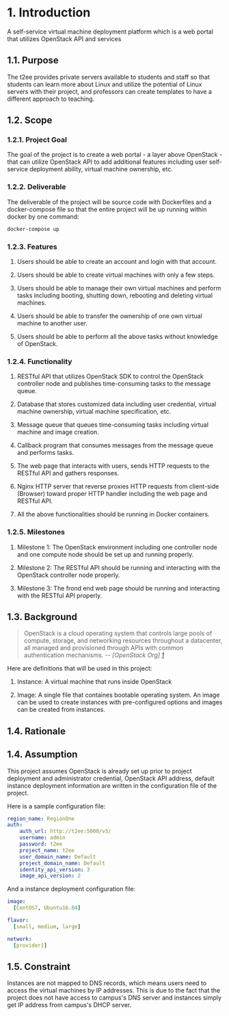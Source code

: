 # 1. Introduction
A self-service virtual machine deployment platform which is a web portal that utilizes OpenStack API and services

## 1.1. Purpose
The t2ee provides private servers available to students and staff so that students can learn more about Linux and utilize the potential of Linux servers with their project, and professors can create templates to have a different approach to teaching. 

## 1.2. Scope
### 1.2.1. Project Goal
The goal of the project is to create a web portal - a layer above OpenStack - that can utilize OpenStack API to add additional features including user self-service deployment ability, virtual machine ownership, etc.

### 1.2.2. Deliverable
The deliverable of the project will be source code with Dockerfiles and a docker-compose file so that the entire project will be up running within docker by one command:
```bash
docker-compose up
```

### 1.2.3. Features
1. Users should be able to create an account and login with that account.  

2. Users should be able to create virtual machines with only a few steps.

3. Users should be able to manage their own virtual machines and perform tasks including booting, shutting down, rebooting and deleting virtual machines.

4. Users should be able to transfer the ownership of one own virtual machine to another user.
   
5. Users should be able to perform all the above tasks without knowledge of OpenStack.

### 1.2.4. Functionality
1. RESTful API that utilizes OpenStack SDK to control the OpenStack controller node and publishes time-consuming tasks to the message queue.
   
2. Database that stores customized data including user credential, virtual machine ownership, virtual machine specification, etc.
   
3. Message queue that queues time-consuming tasks including virtual machine and image creation.
   
4. Callback program that consumes messages from the message queue and performs tasks.
   
5. The web page that interacts with users, sends HTTP requests to the RESTful API and gathers responses.

6. Nginx HTTP server that reverse proxies HTTP requests from client-side (Browser) toward proper HTTP handler including the web page and RESTful API.
   
7. All the above functionalities should be running in Docker containers.
   
### 1.2.5. Milestones
1. Milestone 1: The OpenStack environment including one controller node and one compute node should be set up and running properly.

2. Milestone 2: The RESTful API should be running and interacting with the OpenStack controller node properly.

3. Milestone 3: The frond end web page should be running and interacting with the RESTful API properly. 

## 1.3. Background
> OpenStack is a cloud operating system that controls large pools of compute, storage, and networking resources throughout a datacenter, all managed and provisioned through APIs with common authentication mechanisms.
>  -- <cite>[OpenStack Org] [1]</cite>

Here are definitions that will be used in this project:
1. Instance: A virtual machine that runs inside OpenStack

2. Image: A single file that containes bootable operating system. An image can be used to create instances with pre-configured options and images can be created from instances.

## 1.4. Rationale

## 1.4. Assumption
This project assumes OpenStack is already set up prior to project deployment and administrator credential, OpenStack API address, default instance deployment information are written in the configuration file of the project.

Here is a sample configuration file:
``` yaml
region_name: RegionOne
auth:
    auth_url: http://t2ee:5000/v3/
    username: admin
    password: t2ee
    project_name: t2ee
    user_domain_name: Default
    project_domain_name: Default
    identity_api_version: 3
    image_api_version: 2
```

And a instance deployment configuration file:
```yaml
image:
  [CentOS7, Ubuntu16.04]

flavor:
  [small, medium, large]

network:
  [provider1]
```

## 1.5. Constraint
Instances are not mapped to DNS records, which means users need to access the virtual machines by IP addresses. This is due to the fact that the project does not have access to campus's DNS server and instances simply get IP address from campus's DHCP server.


[1]: https://www.openstack.org/software/
